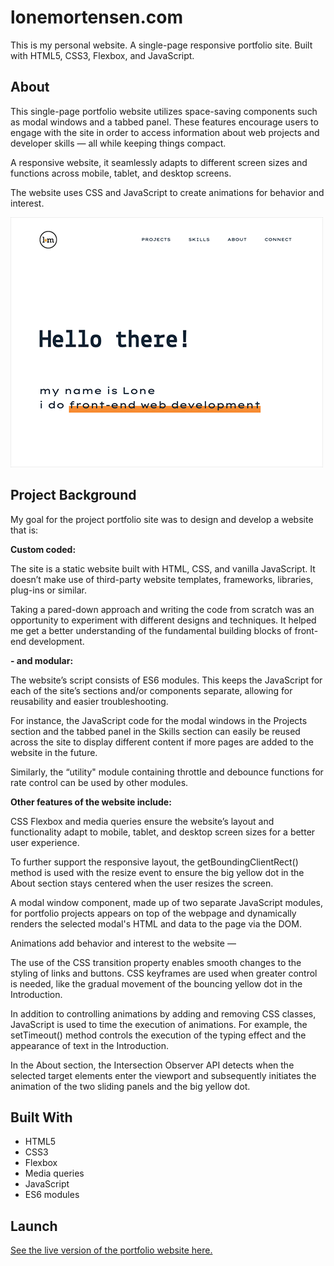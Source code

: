 # lonemortensen.com
This is my personal website. A single-page responsive portfolio site. Built with HTML5, CSS3, Flexbox, and JavaScript.

## About
This single-page portfolio website utilizes space-saving components such as modal windows and a tabbed panel. These features encourage users to engage with the site in order to access information about web projects and developer skills — all while keeping things compact.

A responsive website, it seamlessly adapts to different screen sizes and functions across mobile, tablet, and desktop screens. 

The website uses CSS and JavaScript to create animations for behavior and interest.  

![My Personal Website](img/portfolio-site-screenShot-shadow-readme.png)

## Project Background
My goal for the project portfolio site was to design and develop a website that is:

**Custom coded:**

The site is a static website built with HTML, CSS, and vanilla JavaScript. It doesn’t make use of third-party website templates, frameworks, libraries, plug-ins or similar.

Taking a pared-down approach and writing the code from scratch was an opportunity to experiment with different designs and techniques. It helped me get a better understanding of the fundamental building blocks of front-end development. 

**- and modular:** 

The website’s script consists of ES6 modules. This keeps the JavaScript for each of the site’s sections and/or components separate, allowing for reusability and easier troubleshooting. 

For instance, the JavaScript code for the modal windows in the Projects section and the tabbed panel in the Skills section can easily be reused across the site to display different content if more pages are added to the website in the future.  

Similarly, the “utility" module containing throttle and debounce functions for rate control can be used by other modules.  

**Other features of the website include:**

CSS Flexbox and media queries ensure the website’s layout and functionality adapt to mobile, tablet, and desktop screen sizes for a better user experience. 

To further support the responsive layout, the getBoundingClientRect() method is used with the resize event to ensure the big yellow dot in the About section stays centered when the user resizes the screen. 

A modal window component, made up of two separate JavaScript modules, for portfolio projects appears on top of the webpage and dynamically renders the selected modal's HTML and data to the page via the DOM.

Animations add behavior and interest to the website — 

The use of the CSS transition property enables smooth changes to the styling of links and buttons. CSS keyframes are used when greater control is needed, like the gradual movement of the bouncing yellow dot in the Introduction.    

In addition to controlling animations by adding and removing CSS classes, JavaScript is used to time the execution of animations. For example, the setTimeout() method controls the execution of the typing effect and the appearance of text in the Introduction. 

In the About section, the Intersection Observer API detects when the selected target elements enter the viewport and subsequently initiates the animation of the two sliding panels and the big yellow dot. 

## Built With
- HTML5
- CSS3
- Flexbox
- Media queries
- JavaScript
- ES6 modules

## Launch
[See the live version of the portfolio website here.](https://lonemortensen.com/)